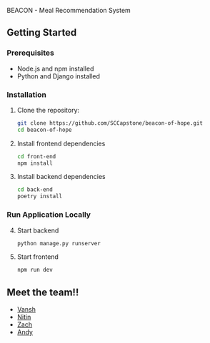 BEACON - Meal Recommendation System



## Getting Started

### Prerequisites
- Node.js and npm installed
- Python and Django installed

### Installation
1. Clone the repository:
   ```bash
   git clone https://github.com/SCCapstone/beacon-of-hope.git
   cd beacon-of-hope
   ```
2. Install frontend dependencies
   ```bash
   cd front-end
   npm install
   ```

3. Install backend dependencies
   ```bash
   cd back-end
   poetry install
   ```


### Run Application Locally
4. Start backend
   ```bash
   python manage.py runserver
   ```

5. Start frontend
   ```bash
   npm run dev
   ```


## Meet the team!!
- [Vansh](https://vnagpal25.github.io)
- [Nitin](https://g-nitin.github.io/portfolio/)
- [Zach](https://zachabdulrahman.me)
- [Andy](https://andrewdavison.dev)



